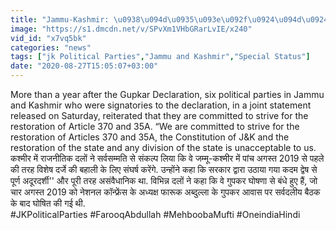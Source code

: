 ```yaml
---
title: "Jammu-Kashmir: \u0938\u094d\u0935\u093e\u092f\u0924\u094d\u0924\u0924\u093e \u0915\u0947 \u0932\u093f\u090f \u092a\u0941\u0930\u093e\u0928\u0940 \u0926\u0941\u0936\u094d\u092e\u0928\u0940 \u092d\u0942\u0932 \u090f\u0915 \u092e\u0902\u091a \u092a\u0930 \u0906\u090f Kashmir \u0915\u0947 \u0928\u0947\u0924\u093e \u0935\u0928\u0907\u0902\u0921\u093f\u092f\u093e \u0939\u093f\u0902\u0926\u0940"
image: "https://s1.dmcdn.net/v/SPvXm1VHbGRarLvIE/x240"
vid_id: "x7vq5bk"
categories: "news"
tags: ["jk Political Parties","Jammu and Kashmir","Special Status"]
date: "2020-08-27T15:05:07+03:00"
---
```

More than a year after the Gupkar Declaration, six political parties in Jammu and Kashmir who were signatories to the declaration, in a joint statement released on Saturday, reiterated that they are committed to strive for the restoration of Article 370 and 35A. “We are committed to strive for the restoration of Articles 370 and 35A, the Constitution of J&amp;K and the restoration of the state and any division of the state is unacceptable to us.    <br>कश्मीर में राजनीतिक दलों ने सर्वसम्मति से संकल्प लिया कि वे जम्मू-कश्मीर में पांच अगस्त 2019 से पहले की तरह विशेष दर्जे की बहाली के लिए संघर्ष करेंगे. उन्होंने कहा कि सरकार द्वारा उठाया गया कदम द्वेष से पूर्ण अदूरदर्शी'' और पूरी तरह असंवैधानिक था. विभिन्न दलों ने कहा कि वे गुपकर घोषणा से बंधे हुए हैं, जो चार अगस्त 2019 को नेशनल कॉन्फ्रेंस के अध्यक्ष फारूक अब्दुल्ला के गुपकर आवास पर सर्वदलीय बैठक के बाद घोषित की गई थी.    <br>#JKPoliticalParties #FarooqAbdullah #MehboobaMufti #OneindiaHindi

